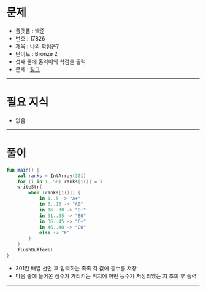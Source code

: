 # 문제
- 플랫폼 : 백준
- 번호 : 17826
- 제목 : 나의 학점은?
- 난이도 : Bronze 2
- 첫째 줄에 홍익이의 학점을 출력
- 문제 : <a href="https://www.acmicpc.net/problem/17826" target="_blank">링크</a>

---

# 필요 지식
- 없음

---

# 풀이
```kotlin
fun main() {
    val ranks = IntArray(301)
    for (i in 1..50) ranks[i()] = i
    writeStr(
        when (ranks[i()]) {
            in 1..5 -> "A+"
            in 6..15 -> "A0"
            in 16..30 -> "B+"
            in 31..35 -> "B0"
            in 36..45 -> "C+"
            in 46..48 -> "C0"
            else -> "F"
        }
    )
    flushBuffer()
}
```
- 301칸 배열 선언 후 입력하는 족족 각 값에 등수를 저장
- 다음 줄에 들어온 점수가 가리키는 위치에 어떤 등수가 저장되있는 지 조회 후 출력

---

